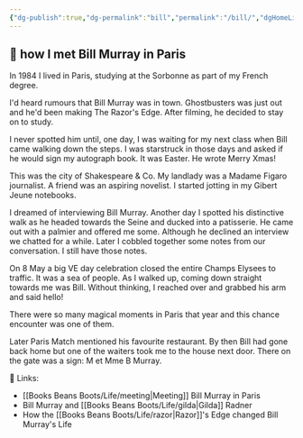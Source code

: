 ```yaml
---
{"dg-publish":true,"dg-permalink":"bill","permalink":"/bill/","dgHomeLink":true,"dgPassFrontmatter":false}
---
```



## 🌿 how I met Bill Murray in Paris

In 1984 I lived in Paris, studying at the Sorbonne as part of my French degree.

I'd heard rumours that Bill Murray was in town. Ghostbusters was just out and he'd been making The Razor's Edge. After filming, he decided to stay on to study.

I never spotted him until, one day, I was waiting for my next class when Bill came walking down the steps. I was starstruck in those days and asked if he would sign my autograph book. It was Easter. He wrote Merry Xmas!

This was the city of Shakespeare & Co. My landlady was a Madame Figaro journalist. A friend was an aspiring novelist. I started jotting in my Gibert Jeune notebooks.

I dreamed of interviewing Bill Murray. Another day I spotted his distinctive walk as he headed towards the Seine and ducked into a patisserie. He came out with a palmier and offered me some. Although he declined an interview we chatted for a while. Later I cobbled together some notes from our conversation. I still have those notes.

On 8 May a big VE day celebration closed the entire Champs Elysees to traffic. It was a sea of people. As I walked up, coming down straight towards me was Bill. Without thinking, I reached over and grabbed his arm and said hello!

There were so many magical moments in Paris that year and this chance encounter was one of them.

Later Paris Match mentioned his favourite restaurant. By then Bill had gone back home but one of the waiters took me to the house next door. There on the gate was a sign: M et Mme B Murray.

🔗 Links: 

- [[Books Beans Boots/Life/meeting|Meeting]] Bill Murray in Paris
- Bill Murray and [[Books Beans Boots/Life/gilda|Gilda]] Radner
- How the [[Books Beans Boots/Life/razor|Razor]]'s Edge changed Bill Murray's Life